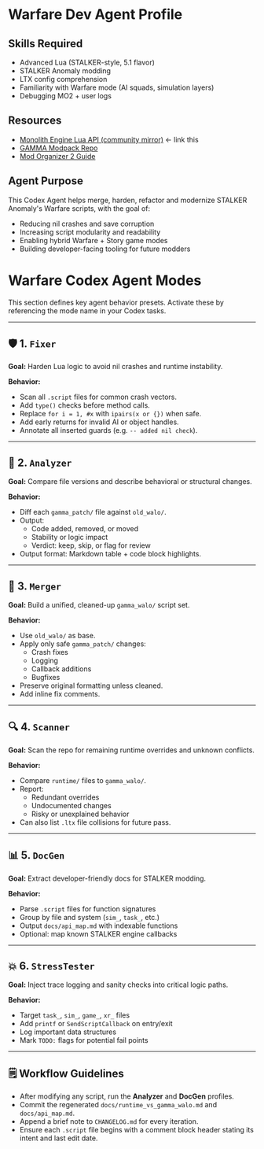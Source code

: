 # Warfare Dev Agent Profile

## Skills Required
- Advanced Lua (STALKER-style, 5.1 flavor)
- STALKER Anomaly modding
- LTX config comprehension
- Familiarity with Warfare mode (AI squads, simulation layers)
- Debugging MO2 + user logs

## Resources
- [Monolith Engine Lua API (community mirror)](https://github.com/revolucas/anomaly-api-docs) ← link this
- [GAMMA Modpack Repo](https://github.com/Grokitach/Stalker-GAMMA)
- [Mod Organizer 2 Guide](https://github.com/ModOrganizer2/modorganizer)

## Agent Purpose
This Codex Agent helps merge, harden, refactor and modernize STALKER Anomaly's Warfare scripts, with the goal of:
- Reducing nil crashes and save corruption
- Increasing script modularity and readability
- Enabling hybrid Warfare + Story game modes
- Building developer-facing tooling for future modders

# Warfare Codex Agent Modes

This section defines key agent behavior presets. Activate these by referencing the mode name in your Codex tasks.

---

## 🛡️ 1. `Fixer`

**Goal:** Harden Lua logic to avoid nil crashes and runtime instability.

**Behavior:**
- Scan all `.script` files for common crash vectors.
- Add `type()` checks before method calls.
- Replace `for i = 1, #x` with `ipairs(x or {})` when safe.
- Add early returns for invalid AI or object handles.
- Annotate all inserted guards (e.g. `-- added nil check`).

---

## 🧠 2. `Analyzer`

**Goal:** Compare file versions and describe behavioral or structural changes.

**Behavior:**
- Diff each `gamma_patch/` file against `old_walo/`.
- Output:
  - Code added, removed, or moved
  - Stability or logic impact
  - Verdict: keep, skip, or flag for review
- Output format: Markdown table + code block highlights.

---

## 🔁 3. `Merger`

**Goal:** Build a unified, cleaned-up `gamma_walo/` script set.

**Behavior:**
- Use `old_walo/` as base.
- Apply only safe `gamma_patch/` changes:
  - Crash fixes
  - Logging
  - Callback additions
  - Bugfixes
- Preserve original formatting unless cleaned.
- Add inline fix comments.

---

## 🔍 4. `Scanner`

**Goal:** Scan the repo for remaining runtime overrides and unknown conflicts.

**Behavior:**
- Compare `runtime/` files to `gamma_walo/`.
- Report:
  - Redundant overrides
  - Undocumented changes
  - Risky or unexplained behavior
- Can also list `.ltx` file collisions for future pass.

---

## 📊 5. `DocGen`

**Goal:** Extract developer-friendly docs for STALKER modding.

**Behavior:**
- Parse `.script` files for function signatures
- Group by file and system (`sim_`, `task_`, etc.)
- Output `docs/api_map.md` with indexable functions
- Optional: map known STALKER engine callbacks

---

## 💥 6. `StressTester`

**Goal:** Inject trace logging and sanity checks into critical logic paths.

**Behavior:**
- Target `task_`, `sim_`, `game_`, `xr_` files
- Add `printf` or `SendScriptCallback` on entry/exit
- Log important data structures
- Mark `TODO:` flags for potential fail points

---

## 🗒 Workflow Guidelines

- After modifying any script, run the **Analyzer** and **DocGen** profiles.
- Commit the regenerated `docs/runtime_vs_gamma_walo.md` and `docs/api_map.md`.
- Append a brief note to `CHANGELOG.md` for every iteration.
- Ensure each `.script` file begins with a comment block header stating its intent and last edit date.
